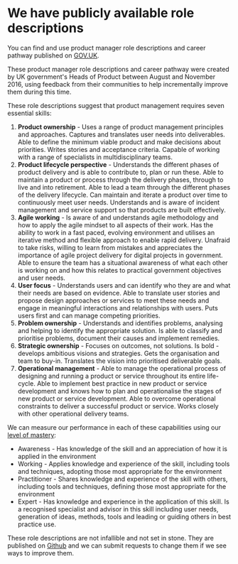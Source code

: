 # We have publicly available role descriptions

You can find and use product manager role descriptions and career pathway published on [GOV.UK](https://www.gov.uk/government/collections/digital-data-and-technology-profession-capability-framework#product-and-delivery:-product-manager).

These product manager role descriptions and career pathway were created by UK government's Heads of Product between August and November 2016, using feedback from their communities to help incrementally improve them during this time. 

These role descriptions suggest that product management requires seven essential skills:

1. **Product ownership** - Uses a range of product management principles and approaches. Captures and translates user needs into deliverables. Able to define the minimum viable product and make decisions about priorities. Writes stories and acceptance criteria. Capable of working with a range of specialists in multidisciplinary teams.
2. **Product lifecycle perspective** - Understands the different phases of product delivery and is able to contribute to, plan or run these. Able to maintain a product or process through the delivery phases, through to live and into retirement. Able to lead a team through the different phases of the delivery lifecycle. Can maintain and iterate a product over time to continuously meet user needs. Understands and is aware of incident management and service support so that products are built effectively.
3. **Agile working** - Is aware of and understands agile methodology and how to apply the agile mindset to all aspects of their work. Has the ability to work in a fast paced, evolving environment and utilises an iterative method and flexible approach to enable rapid delivery. Unafraid to take risks, willing to learn from mistakes and appreciates the importance of agile project delivery for digital projects in government. Able to ensure the team has a situational awareness of what each other is working on and how this relates to practical government objectives and user needs.
4. **User focus** - Understands users and can identify who they are and what their needs are based on evidence. Able to translate user stories and propose design approaches or services to meet these needs and engage in meaningful interactions and relationships with users. Puts users first and can manage competing priorities.
5. **Problem ownership** - Understands and identifies problems, analysing and helping to identify the appropriate solution. Is able to classify and prioritise problems, document their causes and implement remedies.
6. **Strategic ownership** - Focuses on outcomes, not solutions. Is bold - develops ambitious visions and strategies. Gets the organisation and team to buy-in. Translates the vision into prioritised deliverable goals.
7. **Operational management**  - Able to manage the operational process of designing and running a product or service throughout its entire life-cycle. Able to implement best practice in new product or service development and knows how to plan and operationalise the stages of new product or service development. Able to overcome operational constraints to deliver a successful product or service. Works closely with other operational delivery teams.

We can measure our performance in each of these capabilities using our [level of mastery](https://www.gov.uk/government/publications/product-manager-roles-skill-levels/product-manager-roles-skill-levels):

- Awareness - Has knowledge of the skill and an appreciation of how it is applied in the environment
- Working - Applies knowledge and experience of the skill, including tools and techniques, adopting those most appropriate for the environment 
- Practitioner - Shares knowledge and experience of the skill with others, including tools and techniques, defining those most appropriate for the environment
- Expert - Has knowledge and experience in the application of this skill. Is a recognised specialist and advisor in this skill including user needs, generation of ideas, methods, tools and leading or guiding others in best practice use.

These role descriptions are not infallible and not set in stone. They are published on [Github](https://github.com/alphagov/ddat-pathway-product-service-manager) and we can submit requests to change them if we see ways to improve them.
